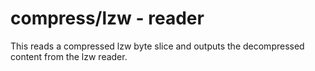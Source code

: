 # compress/lzw - reader

This reads a compressed lzw byte slice and outputs the decompressed content from the lzw reader.
